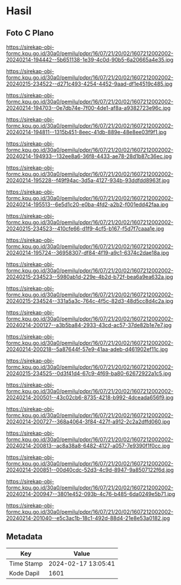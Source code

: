 # Hasil

## Foto C Plano

https://sirekap-obj-formc.kpu.go.id/30a0/pemilu/pdpr/16/07/21/20/02/1607212002002-20240214-194442--5b651138-1e39-4c0d-90b5-6a20665a4e35.jpg

https://sirekap-obj-formc.kpu.go.id/30a0/pemilu/pdpr/16/07/21/20/02/1607212002002-20240215-234522--d271c493-4254-4452-9aad-df1e4519c485.jpg

https://sirekap-obj-formc.kpu.go.id/30a0/pemilu/pdpr/16/07/21/20/02/1607212002002-20240214-194703--0e7db74e-7f00-4de1-af8a-a9382723e96c.jpg

https://sirekap-obj-formc.kpu.go.id/30a0/pemilu/pdpr/16/07/21/20/02/1607212002002-20240214-194811--1315b451-8eec-41db-889e-48e8ee03f9f1.jpg

https://sirekap-obj-formc.kpu.go.id/30a0/pemilu/pdpr/16/07/21/20/02/1607212002002-20240214-194933--132ee8a6-36f8-4433-ae78-28d1b87c36ec.jpg

https://sirekap-obj-formc.kpu.go.id/30a0/pemilu/pdpr/16/07/21/20/02/1607212002002-20240214-195228--f49f94ac-3d5a-4127-934b-93ddfdd8963f.jpg

https://sirekap-obj-formc.kpu.go.id/30a0/pemilu/pdpr/16/07/21/20/02/1607212002002-20240214-195513--6e5d1c20-e0ba-4fd2-a2b2-f001edd42faa.jpg

https://sirekap-obj-formc.kpu.go.id/30a0/pemilu/pdpr/16/07/21/20/02/1607212002002-20240215-234523--410cfe66-d1f9-4cf5-b167-f5d7f7caaa1e.jpg

https://sirekap-obj-formc.kpu.go.id/30a0/pemilu/pdpr/16/07/21/20/02/1607212002002-20240214-195724--36958307-df84-4f19-a9c1-6374c2dae18a.jpg

https://sirekap-obj-formc.kpu.go.id/30a0/pemilu/pdpr/16/07/21/20/02/1607212002002-20240215-234523--5980ab1d-229e-4b2d-b72f-bea6a9ea632a.jpg

https://sirekap-obj-formc.kpu.go.id/30a0/pemilu/pdpr/16/07/21/20/02/1607212002002-20240215-234524--331a5a3c-764c-4f5c-82d3-48d5cc8d4c2a.jpg

https://sirekap-obj-formc.kpu.go.id/30a0/pemilu/pdpr/16/07/21/20/02/1607212002002-20240214-200127--a3b5ba84-2933-43cd-ac57-37de82b1e7e7.jpg

https://sirekap-obj-formc.kpu.go.id/30a0/pemilu/pdpr/16/07/21/20/02/1607212002002-20240214-200218--5a87644f-57e9-41aa-adeb-d461902ef11c.jpg

https://sirekap-obj-formc.kpu.go.id/30a0/pemilu/pdpr/16/07/21/20/02/1607212002002-20240215-234525--0d3f41d4-67c9-4f69-ba80-62672922a1c5.jpg

https://sirekap-obj-formc.kpu.go.id/30a0/pemilu/pdpr/16/07/21/20/02/1607212002002-20240214-200501--43c02cb6-8735-4218-b992-4dceada656f9.jpg

https://sirekap-obj-formc.kpu.go.id/30a0/pemilu/pdpr/16/07/21/20/02/1607212002002-20240214-200727--368a4064-3f84-427f-a912-2c2a2dffd060.jpg

https://sirekap-obj-formc.kpu.go.id/30a0/pemilu/pdpr/16/07/21/20/02/1607212002002-20240214-200813--ac8a38a8-6482-4127-a057-7e9390f1f0cc.jpg

https://sirekap-obj-formc.kpu.go.id/30a0/pemilu/pdpr/16/07/21/20/02/1607212002002-20240214-200851--00d40cdc-52d3-4c9d-8947-9a8507122f6d.jpg

https://sirekap-obj-formc.kpu.go.id/30a0/pemilu/pdpr/16/07/21/20/02/1607212002002-20240214-200947--3801e452-093b-4c76-b485-6da0249e5b71.jpg

https://sirekap-obj-formc.kpu.go.id/30a0/pemilu/pdpr/16/07/21/20/02/1607212002002-20240214-201040--e5c3ac1b-18c1-492d-88d4-21e8e53a0182.jpg


## Metadata

| Key        | Value               |
| ---------- | ------------------- |
| Time Stamp | 2024-02-17 13:05:41 |
| Kode Dapil | 1601                |



